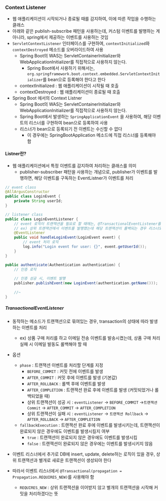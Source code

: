 ### Context Listener
- 웹 애플리케이션이 시작되거나 종료될 때를 감지하여, 이에 따른 작업을 수행하는 클래스
- 아래와 같은 publish-subscribe 패턴을 사용하는데, 커스텀 이벤트를 발행하는 게 아니라, spring에서 제공하는 이벤트를 사용하는 것임
- `ServletContextListener` 인터페이스를 구현하여, `contextInitialized`와 `contextDestroyed` 메소드를 오버라이드하여 사용
  - Spring Boot의 WAS는 ServletContainerInitializer와 WebApplicationInitializer를 직접적으로 사용하지 않는다.
    - Spring Boot에서 사용하기 위해서는, `org.springframework.boot.context.embedded.ServletContextInitializer`를 bean으로 등록해야 한다고 한다
  - contextInitialized : 웹 애플리케이션이 시작될 때 호출
  - contextDestroyed : 웹 애플리케이션이 종료될 때 호출
- Spring Boot 에서의 Context Listner
  - Spring Boot의 WAS는 ServletContainerInitializer와 WebApplicationInitializer를 직접적으로 사용하지 않는다.
  - Spring Boot에서 발생하는 `SpringApplicationEvent` 을 사용하여, 해당 이벤트의 리스너를 구현하여 bean으로 등록하여 사용
  - 리스너가 bean으로 등록되기 전 이벤트는 수신할 수 없다
    - 이 경우에는 SpringBootApplication 메소드에 직접 리스너를 등록해야 함

#### Listner란?
- 웹 애플리케이션에서 특정 이벤트를 감지하여 처리하는 클래스를 의미
  - publisher-subscriber 패턴을 사용하는 개념으로, publisher가 이벤트를 발행하면, 해당 이벤트를 구독하는 EventListner가 이벤트를 처리
```java
// event class
@AllArgusConstructor
public class LoginEvent {
	private String userId;
}

// listener class
public class LoginEventListener {
	// event 로직이 트랜잭션을 필요로 할 때에는, @TransactionalEventListener를 사용
    // ex) 상위 트랜잭션에서 이벤트를 발행했는데 해당 트랜잭션이 롤백되는 경우 리스너도 롤백되어야 할 때
    @EventListener
    public void handleLoginEvent(LoginEvent event) {
        // event 처리 로직
        log.info("Login event for user: {}", event.getUserId());
    }
}

public authenticate(Authentication authentication) {
    // 인증 로직
    
    // 인증 성공 시, 이벤트 발행
    publisher.publishEvent(new LoginEvent(authentication.getName()));
	
	//~
}
```

##### TransactionalEventListener
- 동작하는 메소드가 트랜잭션으로 묶여있는 경우, transaction의 상태에 따라 발생하는 이벤트를 처리
  - ex) 상품 구매 처리를 하고 이메일 전송 이벤트를 발송시켰는데, 상품 구매 처리 실패 시 이메일 발동도 롤백해야 할 때

- 옵션
  - `phase` : 트랜잭션 이벤트를 처리할 단계를 지정
    - `BEFORE_COMMIT` : 커밋 전에 이벤트를 발생
    - `AFTER_COMMIT` : 커밋 후에 이벤트를 발생 (기본값)
    - `AFTER_ROLLBACK` : 롤백 후에 이벤트를 발생
    - `AFTER_COMPLETION` : 트랜잭션 완료 후에 이벤트를 발생 (커밋되었거나 롤백되었을 때)
    - 상위 트랜잭션이 성공 시 : `eventListener` -> `BEFORE_COMMIT` ->`트랜잭션 Commit` -> `AFTER_COMMIT` -> `AFTER_COMPLETION`
    - 상위 트랜잭션이 실패 시 : `eventListener` -> `트랜잭션 Rollback` -> `AFTER_ROLLBACK` -> `AFTER_COMPLETION`
  - `fallbackExecution` : 트랜잭션 완료 후에 이벤트를 발생시키는데, 트랜잭션이 완료되지 않은 경우에도 이벤트를 발생시킬지 여부
    - `true` : 트랜잭션이 완료되지 않은 경우에도 이벤트를 발생시킴
    - `false` : 트랜잭션이 완료되지 않은 경우에는 이벤트를 발생시키지 않음
  
- 이벤트 리스너에서 추가로 DB에 insert, update, delete하는 로직이 있을 경우, 상위 트랜잭션과 별개로 새로운 트랜잭션이 생성되야 한다
- 따라서 이벤트 리스너에서 `@Transactional(propagation = Propagation.REQUIRES_NEW)`를 사용해야 함
  - `REQUIRES_NEW` : 상위 트랜잭션을 이어받지 않고 별개의 트랜잭션을 시작해 커밋을 처리하겠다는 뜻
